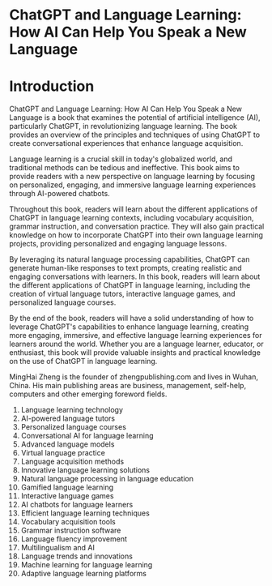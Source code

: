 # ChatGPT and Language Learning: How AI Can Help You Speak a New Language

# Introduction

ChatGPT and Language Learning: How AI Can Help You Speak a New Language is a book that examines the potential of artificial intelligence (AI), particularly ChatGPT, in revolutionizing language learning. The book provides an overview of the principles and techniques of using ChatGPT to create conversational experiences that enhance language acquisition.

Language learning is a crucial skill in today's globalized world, and traditional methods can be tedious and ineffective. This book aims to provide readers with a new perspective on language learning by focusing on personalized, engaging, and immersive language learning experiences through AI-powered chatbots.

Throughout this book, readers will learn about the different applications of ChatGPT in language learning contexts, including vocabulary acquisition, grammar instruction, and conversation practice. They will also gain practical knowledge on how to incorporate ChatGPT into their own language learning projects, providing personalized and engaging language lessons.

By leveraging its natural language processing capabilities, ChatGPT can generate human-like responses to text prompts, creating realistic and engaging conversations with learners. In this book, readers will learn about the different applications of ChatGPT in language learning, including the creation of virtual language tutors, interactive language games, and personalized language courses.

By the end of the book, readers will have a solid understanding of how to leverage ChatGPT's capabilities to enhance language learning, creating more engaging, immersive, and effective language learning experiences for learners around the world. Whether you are a language learner, educator, or enthusiast, this book will provide valuable insights and practical knowledge on the use of ChatGPT in language learning.

MingHai Zheng is the founder of zhengpublishing.com and lives in Wuhan, China. His main publishing areas are business, management, self-help, computers and other emerging foreword fields.



1. Language learning technology
2. AI-powered language tutors
3. Personalized language courses
4. Conversational AI for language learning
5. Advanced language models
6. Virtual language practice
7. Language acquisition methods
8. Innovative language learning solutions
9. Natural language processing in language education
10. Gamified language learning
11. Interactive language games
12. AI chatbots for language learners
13. Efficient language learning techniques
14. Vocabulary acquisition tools
15. Grammar instruction software
16. Language fluency improvement
17. Multilingualism and AI
18. Language trends and innovations
19. Machine learning for language learning
20. Adaptive language learning platforms

